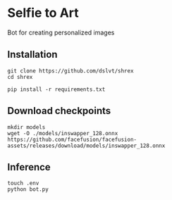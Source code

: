 # Selfie to Art
Bot for creating personalized images

## Installation
```
git clone https://github.com/dslvt/shrex
cd shrex

pip install -r requirements.txt
```

## Download checkpoints
```
mkdir models
wget -O ./models/inswapper_128.onnx https://github.com/facefusion/facefusion-assets/releases/download/models/inswapper_128.onnx

```

## Inference
```
touch .env
python bot.py
```